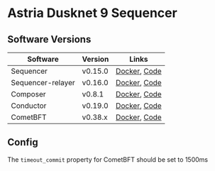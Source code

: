 # Astria Dusknet 9 Sequencer

## Software Versions

|  Software  | Version | Links |
|------------|---------|-------|
| Sequencer  | v0.15.0  | [Docker](http://ghcr.io/astriaorg/sequencer:0.15.0--sequencer), [Code](https://github.com/astriaorg/astria/tree/sequencer-v0.15.0/crates/astria-sequencer) |
| Sequencer-relayer | v0.16.0 | [Docker](http://ghcr.io/astriaorg/sequencer-relayer:0.16.0--sequencer-relayer), [Code](https://github.com/astriaorg/astria/tree/sequencer-relayer-v0.16.0/crates/astria-sequencer-relayer) |
| Composer | v0.8.1 | [Docker](http://ghcr.io/astriaorg/composer:0.8.1--composer), [Code](https://github.com/astriaorg/astria/tree/composer-v0.8.1/crates/astria-composer) |
| Conductor | v0.19.0 | [Docker](http://ghcr.io/astriaorg/conductor:0.19.0--conductor), [Code](https://github.com/astriaorg/astria/tree/conductor-v0.19.0/crates/astria-conductor) |
| CometBFT   | v0.38.x | [Docker](http://docker.io/cometbft/cometbft:v0.38.x), [Code](https://github.com/cometbft/cometbft/tree/v0.38.x) |


## Config

The `timeout_commit` property for CometBFT should be set to 1500ms
